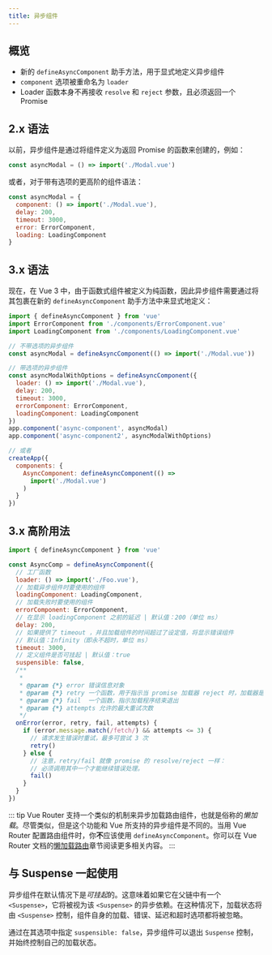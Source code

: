 ```yaml
---
title: 异步组件
---
```


## 概览

- 新的 `defineAsyncComponent` 助手方法，用于显式地定义异步组件
- `component` 选项被重命名为 `loader`
- Loader 函数本身不再接收 `resolve` 和 `reject` 参数，且必须返回一个 Promise

## 2.x 语法

以前，异步组件是通过将组件定义为返回 Promise 的函数来创建的，例如：

```js
const asyncModal = () => import('./Modal.vue')
```

或者，对于带有选项的更高阶的组件语法：

```js
const asyncModal = {
  component: () => import('./Modal.vue'),
  delay: 200,
  timeout: 3000,
  error: ErrorComponent,
  loading: LoadingComponent
}
```

## 3.x 语法

现在，在 Vue 3 中，由于函数式组件被定义为纯函数，因此异步组件需要通过将其包裹在新的 `defineAsyncComponent` 助手方法中来显式地定义：

```js
import { defineAsyncComponent } from 'vue'
import ErrorComponent from './components/ErrorComponent.vue'
import LoadingComponent from './components/LoadingComponent.vue'

// 不带选项的异步组件
const asyncModal = defineAsyncComponent(() => import('./Modal.vue'))

// 带选项的异步组件
const asyncModalWithOptions = defineAsyncComponent({
  loader: () => import('./Modal.vue'),
  delay: 200,
  timeout: 3000,
  errorComponent: ErrorComponent,
  loadingComponent: LoadingComponent
})
app.component('async-component', asyncModal)
app.component('async-component2', asyncModalWithOptions)

// 或者
createApp({
  components: {
    AsyncComponent: defineAsyncComponent(() =>
      import('./Modal.vue')
    )
  }
})
```

## 3.x 高阶用法

```js
import { defineAsyncComponent } from 'vue'

const AsyncComp = defineAsyncComponent({
  // 工厂函数
  loader: () => import('./Foo.vue'),
  // 加载异步组件时要使用的组件
  loadingComponent: LoadingComponent,
  // 加载失败时要使用的组件
  errorComponent: ErrorComponent,
  // 在显示 loadingComponent 之前的延迟 | 默认值：200（单位 ms）
  delay: 200,
  // 如果提供了 timeout ，并且加载组件的时间超过了设定值，将显示错误组件
  // 默认值：Infinity（即永不超时，单位 ms）
  timeout: 3000,
  // 定义组件是否可挂起 | 默认值：true
  suspensible: false,
  /**
   *
   * @param {*} error 错误信息对象
   * @param {*} retry 一个函数，用于指示当 promise 加载器 reject 时，加载器是否应该重试
   * @param {*} fail  一个函数，指示加载程序结束退出
   * @param {*} attempts 允许的最大重试次数
   */
  onError(error, retry, fail, attempts) {
    if (error.message.match(/fetch/) && attempts <= 3) {
      // 请求发生错误时重试，最多可尝试 3 次
      retry()
    } else {
      // 注意，retry/fail 就像 promise 的 resolve/reject 一样：
      // 必须调用其中一个才能继续错误处理。
      fail()
    }
  }
})
```

::: tip
Vue Router 支持一个类似的机制来异步加载路由组件，也就是俗称的*懒加载*。尽管类似，但是这个功能和 Vue 所支持的异步组件是不同的。当用 Vue Router 配置路由组件时，你**不**应该使用 `defineAsyncComponent`。你可以在 Vue Router 文档的[懒加载路由](https://next.router.vuejs.org/guide/advanced/lazy-loading.html)章节阅读更多相关内容。
:::

## 与 Suspense 一起使用

异步组件在默认情况下是*可挂起*的。这意味着如果它在父链中有一个 `<Suspense>`，它将被视为该 `<Suspense>` 的异步依赖。在这种情况下，加载状态将由 `<Suspense>` 控制，组件自身的加载、错误、延迟和超时选项都将被忽略。

通过在其选项中指定 `suspensible: false`，异步组件可以退出 `Suspense` 控制，并始终控制自己的加载状态。

